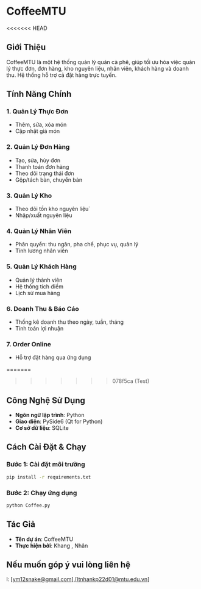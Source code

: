 # CoffeeMTU

<<<<<<< HEAD
## Giới Thiệu
CoffeeMTU là một hệ thống quản lý quán cà phê, giúp tối ưu hóa việc quản lý thực đơn, đơn hàng, kho nguyên liệu, nhân viên, khách hàng và doanh thu. Hệ thống hỗ trợ cả đặt hàng trực tuyến.

## Tính Năng Chính
### 1. **Quản Lý Thực Đơn**
- Thêm, sửa, xóa món
- Cập nhật giá món

### 2. **Quản Lý Đơn Hàng**
- Tạo, sửa, hủy đơn
- Thanh toán đơn hàng
- Theo dõi trạng thái đơn
- Gộp/tách bàn, chuyển bàn

### 3. **Quản Lý Kho**
- Theo dõi tồn kho nguyên liệu`
- Nhập/xuất nguyên liệu

### 4. **Quản Lý Nhân Viên**
- Phân quyền: thu ngân, pha chế, phục vụ, quản lý
- Tính lương nhân viên

### 5. **Quản Lý Khách Hàng**
- Quản lý thành viên
- Hệ thống tích điểm
- Lịch sử mua hàng

### 6. **Doanh Thu & Báo Cáo**
- Thống kê doanh thu theo ngày, tuần, tháng
- Tính toán lợi nhuận

### 7. **Order Online**
- Hỗ trợ đặt hàng qua ứng dụng

=======
>>>>>>> 078f5ca (Test)
## Công Nghệ Sử Dụng
- **Ngôn ngữ lập trình**: Python
- **Giao diện**: PySide6 (Qt for Python)
- **Cơ sở dữ liệu**: SQLite

## Cách Cài Đặt & Chạy
### Bước 1: Cài đặt môi trường
```bash
pip install -r requirements.txt
```

### Bước 2: Chạy ứng dụng
```bash
python Coffee.py
```

## Tác Giả
- **Tên dự án**: CoffeeMTU
- **Thực hiện bởi**: Khang , Nhân

## Nếu muốn góp ý vui lòng liên hệ
l: [ym12snake@gmail.com],[ltnhankp22d01@mtu.edu.vn]

